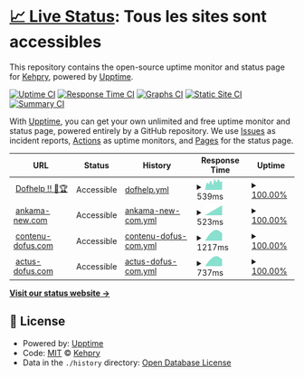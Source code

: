 # [📈 Live Status](https://Kehpry.github.io/phishcheck): <!--live status--> **Tous les sites sont accessibles**

This repository contains the open-source uptime monitor and status page for [Kehpry](https://Kehpry.github.io/phishcheck), powered by [Upptime](https://github.com/upptime/upptime).

[![Uptime CI](https://github.com/Kehpry/phishcheck/workflows/Uptime%20CI/badge.svg)](https://github.com/Kehpry/phishcheck/actions?query=workflow%3A%22Uptime+CI%22)
[![Response Time CI](https://github.com/Kehpry/phishcheck/workflows/Response%20Time%20CI/badge.svg)](https://github.com/Kehpry/phishcheck/actions?query=workflow%3A%22Response+Time+CI%22)
[![Graphs CI](https://github.com/Kehpry/phishcheck/workflows/Graphs%20CI/badge.svg)](https://github.com/Kehpry/phishcheck/actions?query=workflow%3A%22Graphs+CI%22)
[![Static Site CI](https://github.com/Kehpry/phishcheck/workflows/Static%20Site%20CI/badge.svg)](https://github.com/Kehpry/phishcheck/actions?query=workflow%3A%22Static+Site+CI%22)
[![Summary CI](https://github.com/Kehpry/phishcheck/workflows/Summary%20CI/badge.svg)](https://github.com/Kehpry/phishcheck/actions?query=workflow%3A%22Summary+CI%22)

With [Upptime](https://upptime.js.org), you can get your own unlimited and free uptime monitor and status page, powered entirely by a GitHub repository. We use [Issues](https://github.com/Kehpry/phishcheck/issues) as incident reports, [Actions](https://github.com/Kehpry/phishcheck/actions) as uptime monitors, and [Pages](https://Kehpry.github.io/phishcheck) for the status page.

<!--start: status pages-->
<!-- This summary is generated by Upptime (https://github.com/upptime/upptime) -->
<!-- Do not edit this manually, your changes will be overwritten -->
<!-- prettier-ignore -->
| URL | Status | History | Response Time | Uptime |
| --- | ------ | ------- | ------------- | ------ |
| <img alt="" src="https://favicons.githubusercontent.com/www.dofhelp.fr" height="13"> [Dofhelp !! 💪🏆](http://www.dofhelp.fr) | Accessible | [dofhelp.yml](https://github.com/Kehpry/phishcheck/commits/HEAD/history/dofhelp.yml) | <details><summary><img alt="Response time graph" src="./graphs/dofhelp/response-time-week.png" height="20"> 539ms</summary><br><a href="https://phishcheck.dofhelp.fr/history/dofhelp"><img alt="Response time 524" src="https://img.shields.io/endpoint?url=https%3A%2F%2Fraw.githubusercontent.com%2FKehpry%2Fphishcheck%2FHEAD%2Fapi%2Fdofhelp%2Fresponse-time.json"></a><br><a href="https://phishcheck.dofhelp.fr/history/dofhelp"><img alt="24-hour response time 518" src="https://img.shields.io/endpoint?url=https%3A%2F%2Fraw.githubusercontent.com%2FKehpry%2Fphishcheck%2FHEAD%2Fapi%2Fdofhelp%2Fresponse-time-day.json"></a><br><a href="https://phishcheck.dofhelp.fr/history/dofhelp"><img alt="7-day response time 539" src="https://img.shields.io/endpoint?url=https%3A%2F%2Fraw.githubusercontent.com%2FKehpry%2Fphishcheck%2FHEAD%2Fapi%2Fdofhelp%2Fresponse-time-week.json"></a><br><a href="https://phishcheck.dofhelp.fr/history/dofhelp"><img alt="30-day response time 524" src="https://img.shields.io/endpoint?url=https%3A%2F%2Fraw.githubusercontent.com%2FKehpry%2Fphishcheck%2FHEAD%2Fapi%2Fdofhelp%2Fresponse-time-month.json"></a><br><a href="https://phishcheck.dofhelp.fr/history/dofhelp"><img alt="1-year response time 524" src="https://img.shields.io/endpoint?url=https%3A%2F%2Fraw.githubusercontent.com%2FKehpry%2Fphishcheck%2FHEAD%2Fapi%2Fdofhelp%2Fresponse-time-year.json"></a></details> | <details><summary><a href="https://phishcheck.dofhelp.fr/history/dofhelp">100.00%</a></summary><a href="https://phishcheck.dofhelp.fr/history/dofhelp"><img alt="All-time uptime 100.00%" src="https://img.shields.io/endpoint?url=https%3A%2F%2Fraw.githubusercontent.com%2FKehpry%2Fphishcheck%2FHEAD%2Fapi%2Fdofhelp%2Fuptime.json"></a><br><a href="https://phishcheck.dofhelp.fr/history/dofhelp"><img alt="24-hour uptime 100.00%" src="https://img.shields.io/endpoint?url=https%3A%2F%2Fraw.githubusercontent.com%2FKehpry%2Fphishcheck%2FHEAD%2Fapi%2Fdofhelp%2Fuptime-day.json"></a><br><a href="https://phishcheck.dofhelp.fr/history/dofhelp"><img alt="7-day uptime 100.00%" src="https://img.shields.io/endpoint?url=https%3A%2F%2Fraw.githubusercontent.com%2FKehpry%2Fphishcheck%2FHEAD%2Fapi%2Fdofhelp%2Fuptime-week.json"></a><br><a href="https://phishcheck.dofhelp.fr/history/dofhelp"><img alt="30-day uptime 100.00%" src="https://img.shields.io/endpoint?url=https%3A%2F%2Fraw.githubusercontent.com%2FKehpry%2Fphishcheck%2FHEAD%2Fapi%2Fdofhelp%2Fuptime-month.json"></a><br><a href="https://phishcheck.dofhelp.fr/history/dofhelp"><img alt="1-year uptime 100.00%" src="https://img.shields.io/endpoint?url=https%3A%2F%2Fraw.githubusercontent.com%2FKehpry%2Fphishcheck%2FHEAD%2Fapi%2Fdofhelp%2Fuptime-year.json"></a></details>
| <img alt="" src="https://favicons.githubusercontent.com/ankama-new.com" height="13"> [ankama-new.com](https://ankama-new.com/) | Accessible | [ankama-new-com.yml](https://github.com/Kehpry/phishcheck/commits/HEAD/history/ankama-new-com.yml) | <details><summary><img alt="Response time graph" src="./graphs/ankama-new-com/response-time-week.png" height="20"> 523ms</summary><br><a href="https://phishcheck.dofhelp.fr/history/ankama-new-com"><img alt="Response time 523" src="https://img.shields.io/endpoint?url=https%3A%2F%2Fraw.githubusercontent.com%2FKehpry%2Fphishcheck%2FHEAD%2Fapi%2Fankama-new-com%2Fresponse-time.json"></a><br><a href="https://phishcheck.dofhelp.fr/history/ankama-new-com"><img alt="24-hour response time 523" src="https://img.shields.io/endpoint?url=https%3A%2F%2Fraw.githubusercontent.com%2FKehpry%2Fphishcheck%2FHEAD%2Fapi%2Fankama-new-com%2Fresponse-time-day.json"></a><br><a href="https://phishcheck.dofhelp.fr/history/ankama-new-com"><img alt="7-day response time 523" src="https://img.shields.io/endpoint?url=https%3A%2F%2Fraw.githubusercontent.com%2FKehpry%2Fphishcheck%2FHEAD%2Fapi%2Fankama-new-com%2Fresponse-time-week.json"></a><br><a href="https://phishcheck.dofhelp.fr/history/ankama-new-com"><img alt="30-day response time 523" src="https://img.shields.io/endpoint?url=https%3A%2F%2Fraw.githubusercontent.com%2FKehpry%2Fphishcheck%2FHEAD%2Fapi%2Fankama-new-com%2Fresponse-time-month.json"></a><br><a href="https://phishcheck.dofhelp.fr/history/ankama-new-com"><img alt="1-year response time 523" src="https://img.shields.io/endpoint?url=https%3A%2F%2Fraw.githubusercontent.com%2FKehpry%2Fphishcheck%2FHEAD%2Fapi%2Fankama-new-com%2Fresponse-time-year.json"></a></details> | <details><summary><a href="https://phishcheck.dofhelp.fr/history/ankama-new-com">100.00%</a></summary><a href="https://phishcheck.dofhelp.fr/history/ankama-new-com"><img alt="All-time uptime 100.00%" src="https://img.shields.io/endpoint?url=https%3A%2F%2Fraw.githubusercontent.com%2FKehpry%2Fphishcheck%2FHEAD%2Fapi%2Fankama-new-com%2Fuptime.json"></a><br><a href="https://phishcheck.dofhelp.fr/history/ankama-new-com"><img alt="24-hour uptime 100.00%" src="https://img.shields.io/endpoint?url=https%3A%2F%2Fraw.githubusercontent.com%2FKehpry%2Fphishcheck%2FHEAD%2Fapi%2Fankama-new-com%2Fuptime-day.json"></a><br><a href="https://phishcheck.dofhelp.fr/history/ankama-new-com"><img alt="7-day uptime 100.00%" src="https://img.shields.io/endpoint?url=https%3A%2F%2Fraw.githubusercontent.com%2FKehpry%2Fphishcheck%2FHEAD%2Fapi%2Fankama-new-com%2Fuptime-week.json"></a><br><a href="https://phishcheck.dofhelp.fr/history/ankama-new-com"><img alt="30-day uptime 100.00%" src="https://img.shields.io/endpoint?url=https%3A%2F%2Fraw.githubusercontent.com%2FKehpry%2Fphishcheck%2FHEAD%2Fapi%2Fankama-new-com%2Fuptime-month.json"></a><br><a href="https://phishcheck.dofhelp.fr/history/ankama-new-com"><img alt="1-year uptime 100.00%" src="https://img.shields.io/endpoint?url=https%3A%2F%2Fraw.githubusercontent.com%2FKehpry%2Fphishcheck%2FHEAD%2Fapi%2Fankama-new-com%2Fuptime-year.json"></a></details>
| <img alt="" src="https://favicons.githubusercontent.com/contenu-dofus.com" height="13"> [contenu-dofus.com](https://contenu-dofus.com/) | Accessible | [contenu-dofus-com.yml](https://github.com/Kehpry/phishcheck/commits/HEAD/history/contenu-dofus-com.yml) | <details><summary><img alt="Response time graph" src="./graphs/contenu-dofus-com/response-time-week.png" height="20"> 1217ms</summary><br><a href="https://phishcheck.dofhelp.fr/history/contenu-dofus-com"><img alt="Response time 1217" src="https://img.shields.io/endpoint?url=https%3A%2F%2Fraw.githubusercontent.com%2FKehpry%2Fphishcheck%2FHEAD%2Fapi%2Fcontenu-dofus-com%2Fresponse-time.json"></a><br><a href="https://phishcheck.dofhelp.fr/history/contenu-dofus-com"><img alt="24-hour response time 1217" src="https://img.shields.io/endpoint?url=https%3A%2F%2Fraw.githubusercontent.com%2FKehpry%2Fphishcheck%2FHEAD%2Fapi%2Fcontenu-dofus-com%2Fresponse-time-day.json"></a><br><a href="https://phishcheck.dofhelp.fr/history/contenu-dofus-com"><img alt="7-day response time 1217" src="https://img.shields.io/endpoint?url=https%3A%2F%2Fraw.githubusercontent.com%2FKehpry%2Fphishcheck%2FHEAD%2Fapi%2Fcontenu-dofus-com%2Fresponse-time-week.json"></a><br><a href="https://phishcheck.dofhelp.fr/history/contenu-dofus-com"><img alt="30-day response time 1217" src="https://img.shields.io/endpoint?url=https%3A%2F%2Fraw.githubusercontent.com%2FKehpry%2Fphishcheck%2FHEAD%2Fapi%2Fcontenu-dofus-com%2Fresponse-time-month.json"></a><br><a href="https://phishcheck.dofhelp.fr/history/contenu-dofus-com"><img alt="1-year response time 1217" src="https://img.shields.io/endpoint?url=https%3A%2F%2Fraw.githubusercontent.com%2FKehpry%2Fphishcheck%2FHEAD%2Fapi%2Fcontenu-dofus-com%2Fresponse-time-year.json"></a></details> | <details><summary><a href="https://phishcheck.dofhelp.fr/history/contenu-dofus-com">100.00%</a></summary><a href="https://phishcheck.dofhelp.fr/history/contenu-dofus-com"><img alt="All-time uptime 100.00%" src="https://img.shields.io/endpoint?url=https%3A%2F%2Fraw.githubusercontent.com%2FKehpry%2Fphishcheck%2FHEAD%2Fapi%2Fcontenu-dofus-com%2Fuptime.json"></a><br><a href="https://phishcheck.dofhelp.fr/history/contenu-dofus-com"><img alt="24-hour uptime 100.00%" src="https://img.shields.io/endpoint?url=https%3A%2F%2Fraw.githubusercontent.com%2FKehpry%2Fphishcheck%2FHEAD%2Fapi%2Fcontenu-dofus-com%2Fuptime-day.json"></a><br><a href="https://phishcheck.dofhelp.fr/history/contenu-dofus-com"><img alt="7-day uptime 100.00%" src="https://img.shields.io/endpoint?url=https%3A%2F%2Fraw.githubusercontent.com%2FKehpry%2Fphishcheck%2FHEAD%2Fapi%2Fcontenu-dofus-com%2Fuptime-week.json"></a><br><a href="https://phishcheck.dofhelp.fr/history/contenu-dofus-com"><img alt="30-day uptime 100.00%" src="https://img.shields.io/endpoint?url=https%3A%2F%2Fraw.githubusercontent.com%2FKehpry%2Fphishcheck%2FHEAD%2Fapi%2Fcontenu-dofus-com%2Fuptime-month.json"></a><br><a href="https://phishcheck.dofhelp.fr/history/contenu-dofus-com"><img alt="1-year uptime 100.00%" src="https://img.shields.io/endpoint?url=https%3A%2F%2Fraw.githubusercontent.com%2FKehpry%2Fphishcheck%2FHEAD%2Fapi%2Fcontenu-dofus-com%2Fuptime-year.json"></a></details>
| <img alt="" src="https://favicons.githubusercontent.com/actus-dofus.com" height="13"> [actus-dofus.com](http://actus-dofus.com/) | Accessible | [actus-dofus-com.yml](https://github.com/Kehpry/phishcheck/commits/HEAD/history/actus-dofus-com.yml) | <details><summary><img alt="Response time graph" src="./graphs/actus-dofus-com/response-time-week.png" height="20"> 737ms</summary><br><a href="https://phishcheck.dofhelp.fr/history/actus-dofus-com"><img alt="Response time 737" src="https://img.shields.io/endpoint?url=https%3A%2F%2Fraw.githubusercontent.com%2FKehpry%2Fphishcheck%2FHEAD%2Fapi%2Factus-dofus-com%2Fresponse-time.json"></a><br><a href="https://phishcheck.dofhelp.fr/history/actus-dofus-com"><img alt="24-hour response time 737" src="https://img.shields.io/endpoint?url=https%3A%2F%2Fraw.githubusercontent.com%2FKehpry%2Fphishcheck%2FHEAD%2Fapi%2Factus-dofus-com%2Fresponse-time-day.json"></a><br><a href="https://phishcheck.dofhelp.fr/history/actus-dofus-com"><img alt="7-day response time 737" src="https://img.shields.io/endpoint?url=https%3A%2F%2Fraw.githubusercontent.com%2FKehpry%2Fphishcheck%2FHEAD%2Fapi%2Factus-dofus-com%2Fresponse-time-week.json"></a><br><a href="https://phishcheck.dofhelp.fr/history/actus-dofus-com"><img alt="30-day response time 737" src="https://img.shields.io/endpoint?url=https%3A%2F%2Fraw.githubusercontent.com%2FKehpry%2Fphishcheck%2FHEAD%2Fapi%2Factus-dofus-com%2Fresponse-time-month.json"></a><br><a href="https://phishcheck.dofhelp.fr/history/actus-dofus-com"><img alt="1-year response time 737" src="https://img.shields.io/endpoint?url=https%3A%2F%2Fraw.githubusercontent.com%2FKehpry%2Fphishcheck%2FHEAD%2Fapi%2Factus-dofus-com%2Fresponse-time-year.json"></a></details> | <details><summary><a href="https://phishcheck.dofhelp.fr/history/actus-dofus-com">100.00%</a></summary><a href="https://phishcheck.dofhelp.fr/history/actus-dofus-com"><img alt="All-time uptime 100.00%" src="https://img.shields.io/endpoint?url=https%3A%2F%2Fraw.githubusercontent.com%2FKehpry%2Fphishcheck%2FHEAD%2Fapi%2Factus-dofus-com%2Fuptime.json"></a><br><a href="https://phishcheck.dofhelp.fr/history/actus-dofus-com"><img alt="24-hour uptime 100.00%" src="https://img.shields.io/endpoint?url=https%3A%2F%2Fraw.githubusercontent.com%2FKehpry%2Fphishcheck%2FHEAD%2Fapi%2Factus-dofus-com%2Fuptime-day.json"></a><br><a href="https://phishcheck.dofhelp.fr/history/actus-dofus-com"><img alt="7-day uptime 100.00%" src="https://img.shields.io/endpoint?url=https%3A%2F%2Fraw.githubusercontent.com%2FKehpry%2Fphishcheck%2FHEAD%2Fapi%2Factus-dofus-com%2Fuptime-week.json"></a><br><a href="https://phishcheck.dofhelp.fr/history/actus-dofus-com"><img alt="30-day uptime 100.00%" src="https://img.shields.io/endpoint?url=https%3A%2F%2Fraw.githubusercontent.com%2FKehpry%2Fphishcheck%2FHEAD%2Fapi%2Factus-dofus-com%2Fuptime-month.json"></a><br><a href="https://phishcheck.dofhelp.fr/history/actus-dofus-com"><img alt="1-year uptime 100.00%" src="https://img.shields.io/endpoint?url=https%3A%2F%2Fraw.githubusercontent.com%2FKehpry%2Fphishcheck%2FHEAD%2Fapi%2Factus-dofus-com%2Fuptime-year.json"></a></details>

<!--end: status pages-->

[**Visit our status website →**](https://Kehpry.github.io/phishcheck)

## 📄 License

- Powered by: [Upptime](https://github.com/upptime/upptime)
- Code: [MIT](./LICENSE) © [Kehpry](https://Kehpry.github.io/phishcheck)
- Data in the `./history` directory: [Open Database License](https://opendatacommons.org/licenses/odbl/1-0/)
